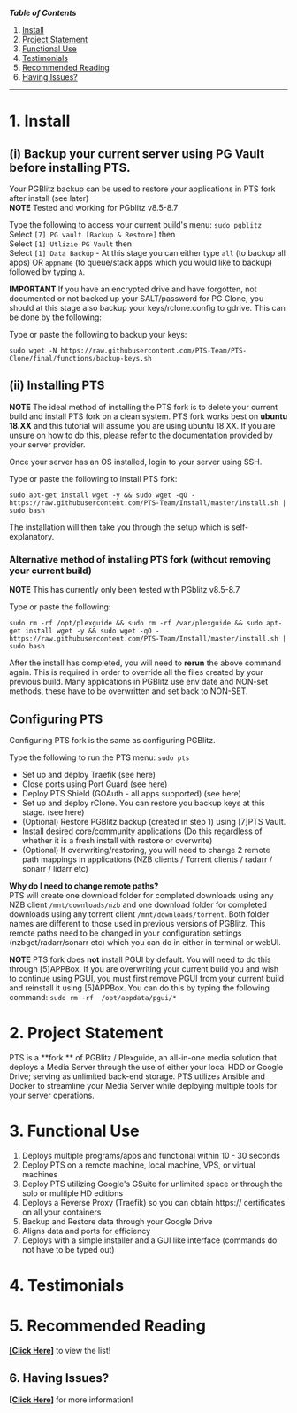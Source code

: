 
_**Table of Contents**_

1. [Install](#1-install)
2. [Project Statement](#2-project-statement)
3. [Functional Use](#3-functional-use)
4. [Testimonials](#4-testimonials)
5. [Recommended Reading](#5-recommended-reading)
6. [Having Issues?](#6-having-issues)


----

# 1. Install

## (i) Backup your current server using PG Vault before installing PTS.   
  
Your PGBlitz backup can be used to restore your applications in PTS fork after install (see later)  
**NOTE**  Tested and working for PGblitz v8.5-8.7
  
Type the following to access your current build's menu: `sudo pgblitz`    
Select  `[7] PG vault [Backup & Restore]`  then  
Select  `[1] Utlizie PG Vault`  then  
Select  `[1] Data Backup`  - At this stage you can either type `all` (to backup all apps) OR `appname` (to queue/stack apps which you would like to backup) followed by typing `A`.  
  

**IMPORTANT**
If you have an encrypted drive and have forgotten, not documented or not backed up your SALT/password for PG Clone, you should at this stage also backup your keys/rclone.config to gdrive. This can be done by the following:  

Type or paste the following to backup your keys:
```
sudo wget -N https://raw.githubusercontent.com/PTS-Team/PTS-Clone/final/functions/backup-keys.sh
```  
  
    
## (ii) Installing PTS

**NOTE**
The ideal method of installing the PTS fork is to delete your current build and install PTS fork on a clean system. PTS fork works best on **ubuntu 18.XX** and this tutorial will assume you are using ubuntu 18.XX. If you are unsure on how to do this, please refer to the documentation provided by your server provider.  

Once your server has an OS installed, login to your server using SSH.  
    
Type or paste the following to install PTS fork:  

```
sudo apt-get install wget -y && sudo wget -qO - https://raw.githubusercontent.com/PTS-Team/Install/master/install.sh | sudo bash

```
  
The installation will then take you through the setup which is self-explanatory.  
  

### Alternative method of installing PTS fork (without removing your current build)

**NOTE** This has currently only been tested with PGblitz v8.5-8.7  

Type or paste the following:
 
```
sudo rm -rf /opt/plexguide && sudo rm -rf /var/plexguide && sudo apt-get install wget -y && sudo wget -qO - https://raw.githubusercontent.com/PTS-Team/Install/master/install.sh | sudo bash

```  
  
After the install has completed, you will need to **rerun** the above command again. This is required in order to override all the files created by your previous build. Many applications in PGBlitz use env date and NON-set methods, these have to be overwritten and set back to NON-SET.  
  

## Configuring PTS 
  
Configuring PTS fork is the same as configuring PGBlitz.
  
Type the following to run the PTS menu: `sudo pts`    

* Set up and deploy Traefik (see here)  
* Close ports using Port Guard (see here)   
* Deploy PTS Shield (GOAuth - all apps supported) (see here)    
* Set up and deploy rClone. You can restore you backup keys at this stage. (see here)  
* (Optional) Restore PGBlitz backup (created in step 1) using [7]PTS Vault.  
* Install desired core/community applications (Do this regardless of whether it is a fresh install with restore or overwrite)  
* (Optional) If overwriting/restoring, you will need to change 2 remote path mappings in applications (NZB clients / Torrent clients / radarr / sonarr / lidarr etc)    
  
  
**Why do I need to change remote paths?**  
PTS will create one download folder for completed downloads using any NZB client `/mnt/downloads/nzb` and one download folder for completed downloads using any torrent client `/mnt/downloads/torrent`. Both folder names are different to those used in previous versions of PGBlitz. This remote paths need to be changed in your configuration settings (nzbget/radarr/sonarr etc) which you can do in either in terminal or webUI.  
  

**NOTE**  PTS fork does **not** install PGUI by default. You will need to do this through [5]APPBox. If you are overwriting your current build you and wish to continue using PGUI, you must first remove PGUI from your current build and reinstall it using [5]APPBox. You can do this by typing the following command: `sudo rm -rf  /opt/appdata/pgui/*`  
  
  
# 2. Project Statement

PTS  is a **fork ** of PGBlitz / Plexguide, an all-in-one media solution that deploys a Media Server through the use of either your local HDD or Google Drive; serving as unlimited back-end storage. PTS utilizes Ansible and Docker to streamline your Media Server while deploying multiple tools for your server operations.
 
# 3. Functional Use

1. Deploys multiple programs/apps and functional within 10 - 30 seconds
1. Deploy PTS on a remote machine, local machine, VPS, or virtual machines
1. Deploy PTS utilizing Google's GSuite for unlimited space or through the solo or multiple HD editions
1. Deploys a Reverse Proxy (Traefik) so you can obtain https:// certificates on all your containers
1. Backup and Restore data through your Google Drive
1. Aligns data and ports for efficiency 
1. Deploys with a simple installer and a GUI like interface (commands do not have to be typed out)

# 4. Testimonials




# 5. Recommended Reading

[**[Click Here]**](https://github.com/PTS-Team/PTS-Team/wiki/Pre-Reading) to view the list!

## 6. Having Issues?

[**[Click Here]**](https://github.com/PTS-Team/PTS-Team/wiki/Common-Issues) for more information!

